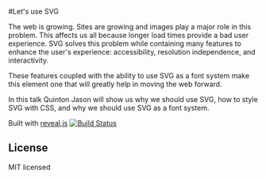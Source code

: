 #Let's use SVG

The web is growing. Sites are growing and images play a major role in this problem. This affects us all because longer load times provide a bad user experience. SVG solves this problem while containing many features to enhance the user's experience: accessibility, resolution independence, and interactivity.

These features coupled with the ability to use SVG as a font system make this element one that will greatly help in moving the web forward.

In this talk Quinton Jason will show us why we should use SVG, how to style SVG with CSS, and why we should use SVG as a font system.


Built with [reveal.js](http://lab.hakim.se/reveal-js/) [![Build Status](https://travis-ci.org/hakimel/reveal.js.svg?branch=master)](https://travis-ci.org/hakimel/reveal.js)


## License

MIT licensed
